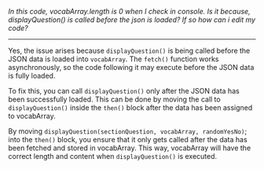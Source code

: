<em>In this code, vocabArray.length is 0 when I check in console.  Is it because, displayQuestion() is called before the json is loaded?  If so how can i edit my code?</em>

---

Yes, the issue arises because `displayQuestion()` is being called before the JSON data is loaded into `vocabArray`. The `fetch()` function works asynchronously, so the code following it may execute before the JSON data is fully loaded.

To fix this, you can call `displayQuestion()` only after the JSON data has been successfully loaded. This can be done by moving the call to `displayQuestion()` inside the `then()` block after the data has been assigned to vocabArray.

By moving `displayQuestion(sectionQuestion, vocabArray, randomYesNo)`; into the `then()` block, you ensure that it only gets called after the data has been fetched and stored in vocabArray. This way, vocabArray will have the correct length and content when `displayQuestion()` is executed.
